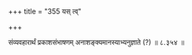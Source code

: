 +++
title = "355 यस् त्व्"

+++

संव्यवहारार्थं प्रकाशसंभाषणम् अनाशङ्क्यमानस्याभ्यनुज्ञाते (?) ॥ ८.३५४ ॥